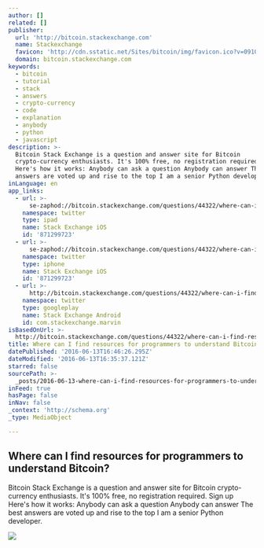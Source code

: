```yaml
---
author: []
related: []
publisher:
  url: 'http://bitcoin.stackexchange.com'
  name: Stackexchange
  favicon: 'http://cdn.sstatic.net/Sites/bitcoin/img/favicon.ico?v=0910168c5c65'
  domain: bitcoin.stackexchange.com
keywords:
  - bitcoin
  - tutorial
  - stack
  - answers
  - crypto-currency
  - code
  - explanation
  - anybody
  - python
  - javascript
description: >-
  Bitcoin Stack Exchange is a question and answer site for Bitcoin
  crypto-currency enthusiasts. It's 100% free, no registration required. Sign up
  Here's how it works: Anybody can ask a question Anybody can answer The best
  answers are voted up and rise to the top I am a senior Python developer.
inLanguage: en
app_links:
  - url: >-
      se-zaphod://bitcoin.stackexchange.com/questions/44322/where-can-i-find-resources-for-programmers-to-understand-bitcoin
    namespace: twitter
    type: ipad
    name: Stack Exchange iOS
    id: '871299723'
  - url: >-
      se-zaphod://bitcoin.stackexchange.com/questions/44322/where-can-i-find-resources-for-programmers-to-understand-bitcoin
    namespace: twitter
    type: iphone
    name: Stack Exchange iOS
    id: '871299723'
  - url: >-
      http://bitcoin.stackexchange.com/questions/44322/where-can-i-find-resources-for-programmers-to-understand-bitcoin
    namespace: twitter
    type: googleplay
    name: Stack Exchange Android
    id: com.stackexchange.marvin
isBasedOnUrl: >-
  http://bitcoin.stackexchange.com/questions/44322/where-can-i-find-resources-for-programmers-to-understand-bitcoin
title: Where can I find resources for programmers to understand Bitcoin?
datePublished: '2016-06-13T16:46:26.295Z'
dateModified: '2016-06-13T16:35:37.121Z'
starred: false
sourcePath: >-
  _posts/2016-06-13-where-can-i-find-resources-for-programmers-to-understand-bit.md
inFeed: true
hasPage: false
inNav: false
_context: 'http://schema.org'
_type: MediaObject

---
```

<article style=""><h1>Where can I find resources for programmers to understand Bitcoin?</h1><p>Bitcoin Stack Exchange is a question and answer site for Bitcoin crypto-currency enthusiasts. It's 100% free, no registration required. Sign up Here's how it works: Anybody can ask a question Anybody can answer The best answers are voted up and rise to the top I am a senior Python developer.</p><img src="http://cdn.sstatic.net/Sites/bitcoin/img/apple-touch-icon.png?v=a43e5a337e6b&amp;a" /></article>